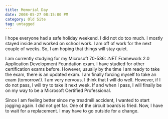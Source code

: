 ```yaml
---
title: Memorial Day
date: 2008-05-27 08:15:00 PM
category: Old Site
tag: untagged
---
```


I hope everyone had a safe holiday weekend. I did not do too much. I mostly stayed inside and worked on school work. I am off of work for the next couple of weeks. So, I am hoping that things will stay quiet.

I am currently studying for my Microsoft 70-536: .NET Framework 2.0 Application Development Foundation exam. I have studied for other certification exams before. However, usually by the time I am ready to take the exam, there is an updated exam. I am finally forcing myself to take an exam (tomorrow!). I am very nervous. I think that I will do well. However, if I do not pass, I will try to take it next week. If and when I pass, I will finally be on my way to be a Microsoft Certified Professional.

Since I am feeling better since my treadmill accident, I wanted to start jogging again. I did not get far. One of the circuit boards is fried. Now, I have to wait for a replacement. I may have to go outside for a change.
